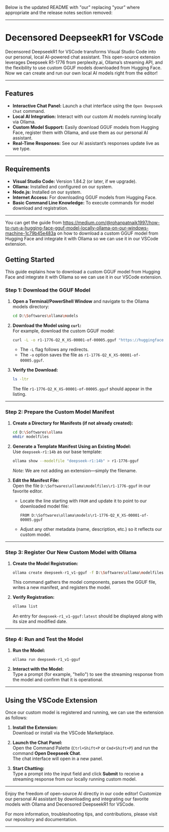Below is the updated README with "our" replacing "your" where appropriate and the release notes section removed:

---

# Decensored DeepseekR1 for VSCode

Decensored DeepseekR1 for VSCode transforms Visual Studio Code into our personal, local AI-powered chat assistant. This open-source extension leverages Deepseek R1-1776 from perplexity.ai, Ollama’s streaming API, and the flexibility to use custom GGUF models downloaded from Hugging Face. Now we can create and run our own local AI models right from the editor!

---

## Features

- **Interactive Chat Panel:** Launch a chat interface using the `Open Deepseek Chat` command.
- **Local AI Integration:** Interact with our custom AI models running locally via Ollama.
- **Custom Model Support:** Easily download GGUF models from Hugging Face, register them with Ollama, and use them as our personal AI assistant.
- **Real-Time Responses:** See our AI assistant’s responses update live as we type.

---

## Requirements

- **Visual Studio Code:** Version 1.84.2 (or later, if we upgrade).
- **Ollama:** Installed and configured on our system.
- **Node.js:** Installed on our system.
- **Internet Access:** For downloading GGUF models from Hugging Face.
- **Basic Command Line Knowledge:** To execute commands for model download and registration.

---

You can get the guide from https://medium.com/@rohanpatnaik1997/how-to-run-a-hugging-face-gguf-model-locally-ollama-on-our-windows-machine-1c79b45e483a
on how to download a custom GGUF model from Hugging Face and integrate it with Ollama so we can use it in our VSCode extension.

## Getting Started

This guide explains how to download a custom GGUF model from Hugging Face and integrate it with Ollama so we can use it in our VSCode extension.

### Step 1: Download the GGUF Model

1. **Open a Terminal/PowerShell Window** and navigate to the Ollama models directory:
   ```bash
   cd D:\Softwares\ollama\models
   ```

2. **Download the Model using `curl`:**  
   For example, download the custom GGUF model:
   ```bash
   curl -L -o r1-1776-Q2_K_XS-00001-of-00005.gguf "https://huggingface.co/unsloth/r1-1776-GGUF/resolve/main/Q2_K_XS/r1-1776-Q2_K_XS-00001-of-00005.gguf"
   ```
   - The `-L` flag follows any redirects.
   - The `-o` option saves the file as `r1-1776-Q2_K_XS-00001-of-00005.gguf`.

3. **Verify the Download:**
   ```bash
   ls -ltr
   ```
   The file `r1-1776-Q2_K_XS-00001-of-00005.gguf` should appear in the listing.

---

### Step 2: Prepare the Custom Model Manifest

1. **Create a Directory for Manifests (if not already created):**
   ```bash
   cd D:\Softwares\ollama
   mkdir modelfiles
   ```

2. **Generate a Template Manifest Using an Existing Model:**  
   Use `deepseek-r1:14b` as our base template:
   ```bash
   ollama show --modelfile "deepseek-r1:14b" > r1-1776-gguf
   ```
   *Note:* We are not adding an extension—simply the filename.

3. **Edit the Manifest File:**  
   Open the file `D:\Softwares\ollama\modelfiles\r1-1776-gguf` in our favorite editor.  
   - Locate the line starting with `FROM` and update it to point to our downloaded model file:
     ```
     FROM D:\Softwares\ollama\models\r1-1776-Q2_K_XS-00001-of-00005.gguf
     ```
   - Adjust any other metadata (name, description, etc.) so it reflects our custom model.

---

### Step 3: Register Our New Custom Model with Ollama

1. **Create the Model Registration:**
   ```bash
   ollama create deepseek-r1_v1-gguf -f D:\Softwares\ollama\modelfiles\r1-1776-gguf
   ```
   This command gathers the model components, parses the GGUF file, writes a new manifest, and registers the model.

2. **Verify Registration:**
   ```bash
   ollama list
   ```
   An entry for `deepseek-r1_v1-gguf:latest` should be displayed along with its size and modified date.

---

### Step 4: Run and Test the Model

1. **Run the Model:**
   ```bash
   ollama run deepseek-r1_v1-gguf
   ```

2. **Interact with the Model:**  
   Type a prompt (for example, "hello") to see the streaming response from the model and confirm that it is operational.

---

## Using the VSCode Extension

Once our custom model is registered and running, we can use the extension as follows:

1. **Install the Extension:**  
   Download or install via the VSCode Marketplace.

2. **Launch the Chat Panel:**  
   Open the Command Palette (`Ctrl+Shift+P` or `Cmd+Shift+P`) and run the command **Open Deepseek Chat**.  
   The chat interface will open in a new panel.

3. **Start Chatting:**  
   Type a prompt into the input field and click **Submit** to receive a streaming response from our locally running custom model.

---

Enjoy the freedom of open-source AI directly in our code editor! Customize our personal AI assistant by downloading and integrating our favorite models with Ollama and Decensored DeepseekR1 for VSCode.

For more information, troubleshooting tips, and contributions, please visit our repository and documentation.

---